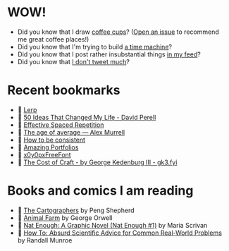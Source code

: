 # WOW!

- Did you know that I draw [coffee cups](https://papercups.mamuso.net/)? ([Open an issue](https://github.com/mamuso/papercups/issues) to recommend me great coffee places!)
- Did you know that I'm trying to build [a time machine](https://github.com/mamuso/fluxcapacitor)?
- Did you know that I post rather insubstantial things [in my feed](https://feed.mamuso.net/)?
- Did you know that [I don't tweet much](https://twitter.com/mamuso)?

# Recent bookmarks

- 👀 [Lerp](https://rachsmith.com/lerp/)
- 👀 [50 Ideas That Changed My Life - David Perell](https://perell.com/essay/50-ideas-that-changed-my-life/)
- 👀 [Effective Spaced Repetition](https://borretti.me/article/effective-spaced-repetition)
- 👀 [The age of average — Alex Murrell](https://www.alexmurrell.co.uk/articles/the-age-of-average)
- 👀 [How to be consistent](https://csprimer.com/articles/consistency/)
- 👀 [Amazing Portfolios](https://raindrop.io/enour/amazing-portfolios-21041730/sort=-sort&perpage=30&page=0)
- 👀 [x0y0pxFreeFont](http://www17.plala.or.jp/xxxxxxx/00ff/)
- 👀 [The Cost of Craft - by George Kedenburg III - gk3.fyi](https://gk3fyi.substack.com/p/the-cost-of-craft)


# Books and comics I am reading

- 📘 [The Cartographers](https://www.goodreads.com/book/show/56224531) by Peng Shepherd
- 📘 [Animal Farm](https://www.goodreads.com/book/show/8349198) by George Orwell
- 📘 [Nat Enough: A Graphic Novel (Nat Enough #1)](https://www.goodreads.com/book/show/45714795) by Maria Scrivan
- 📘 [How To: Absurd Scientific Advice for Common Real-World Problems](https://www.goodreads.com/book/show/43851501) by Randall Munroe

